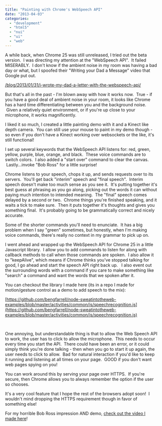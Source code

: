 ```yaml
---
title: "Painting with Chrome's WebSpeech API"
date: "2013-04-03"
categories:
  - "development"
  - "html5"
  - "nui"
  - "ui"
  - "web"
---
```


A while back, when Chrome 25 was still unreleased, I tried out the beta version.  I was directing my attention at the "WebSpeech API".  It failed MISERABLY.  I don't know if the ambient noise in my room was having a bad day or what, but I spoofed their "Writing your Dad a Message" video that Google put out.

[/blog/2013/01/31/i-wrote-my-dad-a-letter-with-the-webspeech-api/](/blog/2013/01/31/i-wrote-my-dad-a-letter-with-the-webspeech-api/)

But that's all in the past - I'm blown away with how it works now.  True - if you have a good deal of ambient noise in your room, it looks like Chrome has a hard time differentiating between you and the background noise.  Given a relatively quiet environment, or if you're up close to your microphone, it works magnificently.

I liked it so much, I created a little painting demo with it and a Kinect like depth camera.  You can still use your mouse to paint in my demo though - so even if you don't have a Kinect working over websockets or the like, it's still functional!

I set up several keywords that the WebSpeech API listens for: red, green, yellow, purple, blue, orange, and black.  These voice commands are to switch colors.  I also added a "start over" command to clear the canvas.  Lastly...invoke "Bob Ross" for a little surprise!

Chrome listens to your speech, chops it up, and sends requests over to its servers.  You'll get back "interim" speech and "final speech".  Interim speech doesn't make too much sense as you see it.  It's putting together it's best guess at phrasing as you go along, picking out the words it can without paying much intention to intended meaning.  The "final" speech comes delayed by a second or two.  Chrome things you're finished speaking, and it waits a tick to make sure.  Then it puts together it's thoughts and gives you something final.  It's probably going to be grammatically correct and nicely accurate.

Some of the shorter commands you'll need to enunciate.  It has a big problem when I say "green" sometimes, but honestly, when I'm making voice commands, there's really no context in my grammar to pick up on.

I went ahead and wrapped up the WebSpeech API for Chrome 25 in a little Javascript library.  I allow you to add commands to listen for along with callback methods to call when those commands are spoken.  I also allow it to "keepAlive", which means if Chrome thinks you've stopped talking for good, I go ahead and start the speech API right back up.   I also event out the surrounding words with a command if you care to make something like "search" a command and want the words that we spoken after it.

You can checkout the library I made here (its in a repo I made for motion/gesture control as a demo to add speech to the mix):

[https://github.com/bengfarrell/node-sweatintotheweb-examples/blob/master/activities/common/js/speechrecognition.js](https://github.com/bengfarrell/node-sweatintotheweb-examples/blob/master/activities/common/js/speechrecognition.js)

 

One annoying, but understandable thing is that to allow the Web Speech API to work, the user has to click to allow the microphone.  This needs to occur every time you start the API.  There could have been an error, or it could simply think you're done talking - then when you go to start it up again, the user needs to click to allow.  Bad for natural interaction if you'd like to keep it running and listening at all times on your page.  GOOD if you don't want web pages spying on you!

You can work around this by serving your page over HTTPS.  If you're secure, then Chrome allows you to always remember the option if the user so chooses.

It's a very cool feature that I hope the rest of the browsers adopt soon!  I wouldn't mind dropping the HTTPS requirement though in favor of something else!

For my horrible Bob Ross impression AND demo, [check out the video I made here](http://www.sweatintotheweb.com/?p=83)!

